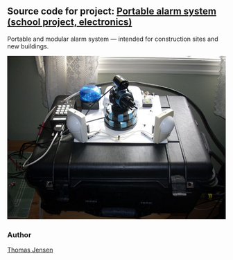 ## Source code for project: [Portable alarm system (school project, electronics)](https://link.stdout.no/v)

Portable and modular alarm system — intended for construction sites and new buildings.

![Portable alarm system (school project, electronics)](image.jpg)

### Author
[Thomas Jensen](https://thomas.stdout.no)
